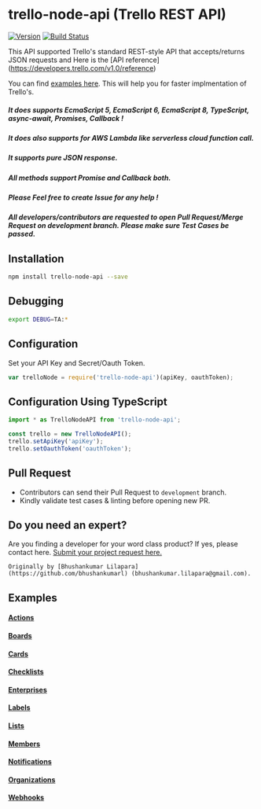 # trello-node-api (Trello REST API)
[![Version](https://img.shields.io/npm/v/trello-node-api.svg)](https://www.npmjs.org/package/trello-node-api)
[![Build Status](https://travis-ci.org/bhushankumarl/trello-node-api.svg?branch=master)](https://travis-ci.org/bhushankumarl/trello-node-api)

This API supported Trello's standard REST-style API that accepts/returns JSON requests and Here is the [API reference] (https://developers.trello.com/v1.0/reference)

You can find [examples here](https://github.com/bhushankumarl/trello-node-api/tree/master/examples). This will help you for faster implmentation of Trello's.

##### It does supports EcmaScript 5, EcmaScript 6,  EcmaScript 8, TypeScript, async-await, Promises, Callback !
##### It does also supports for AWS Lambda like serverless cloud function call.
##### It supports pure JSON response.
##### All methods support Promise and Callback both.
##### Please Feel free to create Issue for any help !
##### All developers/contributors are requested to open Pull Request/Merge Request on development branch. Please make sure Test Cases be passed.

## Installation
```bash
npm install trello-node-api --save
```

## Debugging

```bash
export DEBUG=TA:*
```

## Configuration

Set your API Key and Secret/Oauth Token.

```js
var trelloNode = require('trello-node-api')(apiKey, oauthToken);
```

## Configuration Using TypeScript
```typescript
import * as TrelloNodeAPI from 'trello-node-api';

const trello = new TrelloNodeAPI();
trello.setApiKey('apiKey');
trello.setOauthToken('oauthToken');
```

## Pull Request
- Contributors can send their Pull Request to `development` branch.
- Kindly validate test cases & linting before opening new PR.

## Do you need an expert?
Are you finding a developer for your word class product? If yes, please contact here. [Submit your project request here.](https://goo.gl/forms/UofdG5GY5iHMoUWg2)
```
Originally by [Bhushankumar Lilapara](https://github.com/bhushankumarl) (bhushankumar.lilapara@gmail.com).
```

## Examples

#### [Actions](https://github.com/bhushankumarl/trello-node-api/wiki/Actions-TypeScript)

#### [Boards](https://github.com/bhushankumarl/trello-node-api/wiki/Boards-TypeScript)

#### [Cards](https://github.com/bhushankumarl/trello-node-api/wiki/Cards-TypeScript)

#### [Checklists](https://github.com/bhushankumarl/trello-node-api/wiki/Checklists-TypeScript)

#### [Enterprises](https://github.com/bhushankumarl/trello-node-api/wiki/Enterprises-TypeScript)

#### [Labels](https://github.com/bhushankumarl/trello-node-api/wiki/Labels-TypeScript)

#### [Lists](https://github.com/bhushankumarl/trello-node-api/wiki/Lists-TypeScript)

#### [Members](https://github.com/bhushankumarl/trello-node-api/wiki/Members-TypeScript)

#### [Notifications](https://github.com/bhushankumarl/trello-node-api/wiki/Notifications-TypeScript)

#### [Organizations](https://github.com/bhushankumarl/trello-node-api/wiki/Organizations-TypeScript)

#### [Webhooks](https://github.com/bhushankumarl/trello-node-api/wiki/Webhooks-TypeScript)
